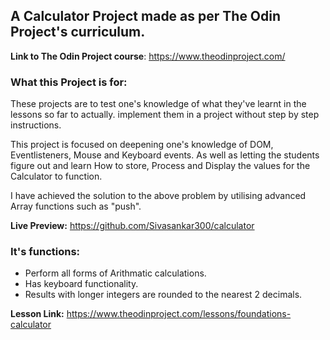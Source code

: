 ## **A Calculator Project** made as per The Odin Project's curriculum.

**Link to The Odin Project course**: https://www.theodinproject.com/

### What this Project is for:
 These projects are to test one's knowledge of what they've learnt in the lessons so far to actually.
 implement them in a project without step by step instructions.

 This project is focused on deepening one's knowledge of DOM, Eventlisteners, Mouse and Keyboard events.
 As well as letting the students figure out and learn How to store, Process and Display the values for the Calculator to function.
 
 I have achieved the solution to the above problem by utilising advanced Array functions such as "push".

**Live Preview:** https://github.com/Sivasankar300/calculator

### It's functions:
- Perform all forms of Arithmatic calculations.
- Has keyboard functionality.
- Results with longer integers are rounded to the nearest 2 decimals.

**Lesson Link:** https://www.theodinproject.com/lessons/foundations-calculator



